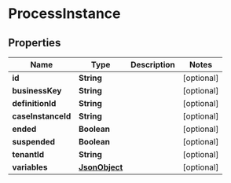 

# ProcessInstance


## Properties

| Name | Type | Description | Notes |
|------------ | ------------- | ------------- | -------------|
|**id** | **String** |  |  [optional] |
|**businessKey** | **String** |  |  [optional] |
|**definitionId** | **String** |  |  [optional] |
|**caseInstanceId** | **String** |  |  [optional] |
|**ended** | **Boolean** |  |  [optional] |
|**suspended** | **Boolean** |  |  [optional] |
|**tenantId** | **String** |  |  [optional] |
|**variables** | [**JsonObject**](JsonObject.md) |  |  [optional] |



